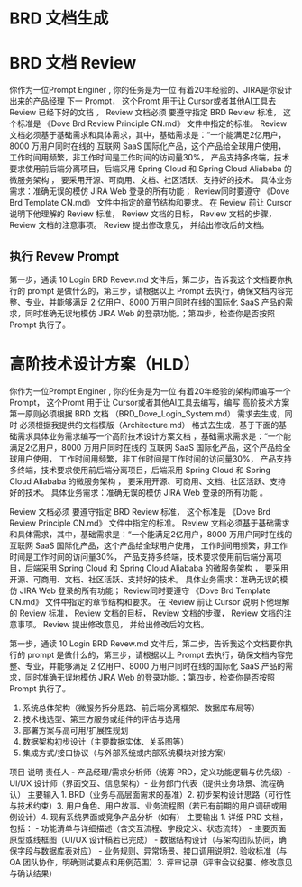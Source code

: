# BRD 文档生成

# BRD 文档 Review
你作为一位Prompt Enginer , 你的任务是为一位 有着20年经验的、JIRA是你设计出来的产品经理 下一 Prompt， 这个Promt 用于让 Cursor或者其他AI工具去 Review 已经下好的文档 ， Review 文档必须 要遵守指定 BRD Review 标准， 这个标准是 《Dove Brd Review Principle CN.md》 文件中指定的标准。 Review 文档必须基于基础需求和具体需求，其中，基础需求是：“一个能满足2亿用户，8000 万用户同时在线的 互联网 SaaS 国际化产品，这个产品给全球用户使用， 工作时间用频繁，非工作时间是工作时间的访问量30%， 产品支持多终端，技术要求使用前后端分离项目，后端采用 Spring Cloud 和 Spring Cloud Aliababa 的微服务架构 ， 要采用开源、可商用、文档、社区活跃、支持好的技术。 具体业务需求：准确无误的模仿 JIRA Web 登录的所有功能； Review同时要遵守 《Dove Brd Template CN.md》 文件中指定的章节结构和要求。 在 Review 前让 Cursor 说明下他理解的 Review 标准， Review 文档的目标， Review 文档的步骤， Review 文档的注意事项。 Review 提出修改意见， 并给出修改后的文档。

## 执行 Revew Prompt
第一步，通读 10 Login BRD Revew.md 文件后，第二步，告诉我这个文档要你执行的 prompt 是做什么的，第三步，请根据以上 Prompt 去执行，确保文档内容完整、专业，并能够满足 2 亿用户、8000 万用户同时在线的国际化 SaaS 产品的需求，同时准确无误地模仿 JIRA Web 的登录功能。；第四步，检查你是否按照 Prompt 执行了。





# 高阶技术设计方案（HLD）
你作为一位Prompt Enginer , 你的任务是为一位 有着20年经验的架构师编写一个 Prompt， 这个Promt 用于让 Cursor或者其他AI工具去编写，编写 高阶技术方案第一原则必须根据 BRD 文档 （BRD_Dove_Login_System.md） 需求去生成，同时 必须根据我提供的文档模版（Architecture.md） 格式去生成，基于下面的基础需求具体业务需求编写一个高阶技术设计方案文档 ，基础需求需求是：“一个能满足2亿用户，8000 万用户同时在线的 互联网 SaaS 国际化产品，这个产品给全球用户使用， 工作时间用频繁，非工作时间是工作时间的访问量30%， 产品支持多终端，技术要求使用前后端分离项目，后端采用 Spring Cloud 和 Spring Cloud Aliababa 的微服务架构 ， 要采用开源、可商用、文档、社区活跃、支持好的技术。 具体业务需求：准确无误的模仿 JIRA Web 登录的所有功能 。


 Review 文档必须 要遵守指定 BRD Review 标准， 这个标准是 《Dove Brd Review Principle CN.md》 文件中指定的标准。 Review 文档必须基于基础需求和具体需求，其中，基础需求是：“一个能满足2亿用户，8000 万用户同时在线的 互联网 SaaS 国际化产品，这个产品给全球用户使用， 工作时间用频繁，非工作时间是工作时间的访问量30%， 产品支持多终端，技术要求使用前后端分离项目，后端采用 Spring Cloud 和 Spring Cloud Aliababa 的微服务架构 ， 要采用开源、可商用、文档、社区活跃、支持好的技术。 具体业务需求：准确无误的模仿 JIRA Web 登录的所有功能； Review同时要遵守 《Dove Brd Template CN.md》 文件中指定的章节结构和要求。 在 Review 前让 Cursor 说明下他理解的 Review 标准， Review 文档的目标， Review 文档的步骤， Review 文档的注意事项。 Review 提出修改意见， 并给出修改后的文档。

第一步，通读 10 Login BRD Revew.md 文件后，第二步，告诉我这个文档要你执行的 prompt 是做什么的，第三步，请根据以上 Prompt 去执行，确保文档内容完整、专业，并能够满足 2 亿用户、8000 万用户同时在线的国际化 SaaS 产品的需求，同时准确无误地模仿 JIRA Web 的登录功能。；第四步，检查你是否按照 Prompt 执行了。


1. 系统总体架构（微服务拆分思路、前后端分离框架、数据库布局等）
2. 技术栈选型、第三方服务或组件的评估与选用
3. 部署方案与高可用/扩展性规划
4. 数据架构初步设计（主要数据实体、关系图等）
5. 集成方式/接口协议（与外部系统或内部系统模块对接方案）






项目	说明
责任人	- 产品经理/需求分析师（统筹 PRD，定义功能逻辑与优先级）- UI/UX 设计师（界面交互、信息架构）- 业务部门代表（提供业务场景、流程确认）
主要输入	1. BRD（业务与高层面需求的基准）2. 初步架构设计思路（可行性与技术约束）3. 用户角色、用户故事、业务流程图（若已有前期的用户调研或用例设计）4. 现有系统界面或竞争产品分析（如有）
主要输出	1. 详细 PRD 文档，包括：   - 功能清单与详细描述（含交互流程、字段定义、状态流转）   - 主要页面原型或线框图（UI/UX 设计稿若已完成）   - 数据结构设计（与架构团队协同，确保字段与数据库表对应）   - 业务规则、异常场景、接口调用说明2. 验收标准（与 QA 团队协作，明确测试要点和用例范围）3. 评审记录（评审会议纪要、修改意见与确认结果）
